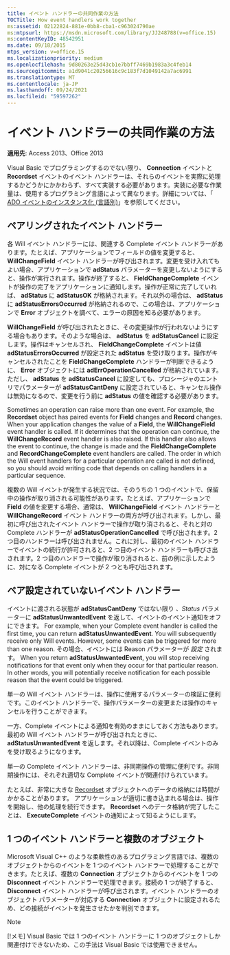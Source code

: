 ```yaml
---
title: イベント ハンドラーの共同作業の方法
TOCTitle: How event handlers work together
ms:assetid: 02122824-881e-0bb8-cba1-c963024790ae
ms:mtpsurl: https://msdn.microsoft.com/library/JJ248788(v=office.15)
ms:contentKeyID: 48542951
ms.date: 09/18/2015
mtps_version: v=office.15
ms.localizationpriority: medium
ms.openlocfilehash: 9d80263e25d43cb1e7bbff7469b1983a3c4feb14
ms.sourcegitcommit: a1d9041c20256616c9c183f7d1049142a7ac6991
ms.translationtype: MT
ms.contentlocale: ja-JP
ms.lasthandoff: 09/24/2021
ms.locfileid: "59597262"
---
```

# <a name="how-event-handlers-work-together"></a>イベント ハンドラーの共同作業の方法

**適用先**: Access 2013、Office 2013

Visual Basic でプログラミングするのでない限り、 **Connection** イベントと **Recordset** イベントのイベント ハンドラーは、それらのイベントを実際に処理するかどうかにかかわらず、すべて実装する必要があります。実装に必要な作業量は、使用するプログラミング言語によって異なります。詳細については、「 [ADO イベントのインスタンス化 (言語別)](https://docs.microsoft.com/office/client-developer/access/desktop-database-reference/ado-event-instantiation-by-language-ado)」を参照してください。

## <a name="paired-event-handlers"></a>ペアリングされたイベント ハンドラー

各 Will イベント ハンドラーには、関連する Complete イベント ハンドラーがあります。たとえば、アプリケーションでフィールドの値を変更すると、 **WillChangeField** イベント ハンドラーが呼び出されます。変更を受け入れてもよい場合、アプリケーションで **adStatus** パラメーターを変更しないようにすると、操作が実行されます。操作が終了すると、 **FieldChangeComplete** イベントが操作の完了をアプリケーションに通知します。操作が正常に完了していれば、 **adStatus** に **adStatusOK** が格納されます。それ以外の場合は、 **adStatus** に **adStatusErrorsOccurred** が格納されるので、この場合は、アプリケーションで **Error** オブジェクトを調べて、エラーの原因を知る必要があります。

**WillChangeField** が呼び出されたときに、その変更操作が行われないようにする場合もあります。そのような場合は、 **adStatus** を **adStatusCancel** に設定します。操作はキャンセルされ、 **FieldChangeComplete** イベントは値 **adStatusErrorsOccurred** が設定された **adStatus** を受け取ります。操作がキャンセルされたことを **FieldChangeComplete** ハンドラーが判断できるように、 **Error** オブジェクトには **adErrOperationCancelled** が格納されています。ただし、 **adStatus** を **adStatusCancel** に設定しても、プロシージャのエントリでパラメーターが **adStatusCantDeny** に設定されていると、キャンセル操作は無効になるので、変更を行う前に **adStatus** の値を確認する必要があります。

Sometimes an operation can raise more than one event. For example, the **Recordset** object has paired events for **Field** changes and **Record** changes. When your application changes the value of a **Field**, the **WillChangeField** event handler is called. If it determines that the operation can continue, the **WillChangeRecord** event handler is also raised. If this handler also allows the event to continue, the change is made and the **FieldChangeComplete** and **RecordChangeComplete** event handlers are called. The order in which the Will event handlers for a particular operation are called is not defined, so you should avoid writing code that depends on calling handlers in a particular sequence.

複数の Will イベントが発生する状況では、そのうちの 1 つのイベントで、保留中の操作が取り消される可能性があります。たとえば、アプリケーションで **Field** の値を変更する場合、通常は、 **WillChangeField** イベント ハンドラーと **WillChangeRecord** イベント ハンドラーの両方が呼び出されます。しかし、最初に呼び出されたイベント ハンドラーで操作が取り消されると、それと対の Complete ハンドラーが **adStatusOperationCancelled** で呼び出されます。2 つ目のハンドラーは呼び出されません。これに対し、最初のイベント ハンドラーでイベントの続行が許可されると、2 つ目のイベント ハンドラーも呼びさ出されます。2 つ目のハンドラーで操作が取り消されると、前の例に示したように、対になる Complete イベントが 2 つとも呼び出されます。

## <a name="unpaired-event-handlers"></a>ペア設定されていないイベント ハンドラー

イベントに渡される状態が **adStatusCantDeny** ではない限り *、Status* パラメーターに **adStatusUnwantedEvent** を返して、イベントのイベント通知をオフにできます。 For example, when your Complete event handler is called the first time, you can return **adStatusUnwantedEvent**. You will subsequently receive only Will events. However, some events can be triggered for more than one reason. その場合、イベントには Reason パラメーターが *設定* されます。 When you return **adStatusUnwantedEvent**, you will stop receiving notifications for that event only when they occur for that particular reason. In other words, you will potentially receive notification for each possible reason that the event could be triggered.

単一の Will イベント ハンドラーは、操作に使用するパラメーターの検証に便利です。このイベント ハンドラーで、操作パラメーターの変更または操作のキャンセルを行うことができます。

一方、Complete イベントによる通知を有効のままにしておく方法もあります。最初の Will イベント ハンドラーが呼び出されたときに、 **adStatusUnwantedEvent** を返します。それ以降は、Complete イベントのみを受け取るようになります。

単一の Complete イベント ハンドラーは、非同期操作の管理に便利です。非同期操作には、それぞれ適切な Complete イベントが関連付けられています。

たとえば、非常に大きな [Recordset](recordset-object-ado.md) オブジェクトへのデータの格納には時間がかかることがあります。 アプリケーションが適切に書き込まれる場合は、操作を開始し、他の処理を続行できます。 **Recordset** へのデータ格納が完了したことは、 **ExecuteComplete** イベントの通知によって知るようにします。

## <a name="single-event-handlers-and-multiple-objects"></a>1 つのイベント ハンドラーと複数のオブジェクト

Microsoft Visual C++ のような柔軟性のあるプログラミング言語では、複数のオブジェクトからのイベントを 1 つのイベント ハンドラーで処理することができます。たとえば、複数の **Connection** オブジェクトからのイベントを 1 つの **Disconnect** イベント ハンドラーで処理できます。接続の 1 つが終了すると、 **Disconnect** イベント ハンドラーが呼び出されます。イベント ハンドラーのオブジェクト パラメーターが対応する **Connection** オブジェクトに設定されるため、どの接続がイベントを発生させたかを判別できます。

> [!NOTE]
> [!メモ] Visual Basic では 1 つのイベント ハンドラーに 1 つのオブジェクトしか関連付けできないため、この手法は Visual Basic では使用できません。


